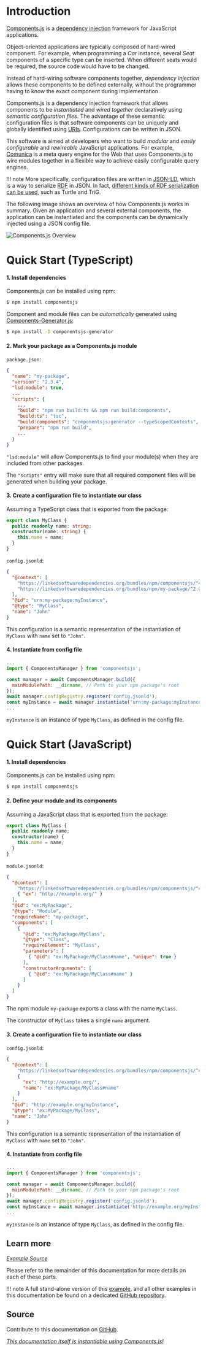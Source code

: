 # Introduction

[Components.js] is a [dependency injection] framework for JavaScript applications.

Object-oriented applications are typically composed of hard-wired component.
For example, when programming a _Car_ instance, several _Seat_ components of a specific type can be inserted.
When different seats would be required, the source code would have to be changed.

Instead of hard-wiring software components together, _dependency injection_
allows these components to be defined externally,
without the programmer having to know the exact component during implementation.

Components.js is a dependency injection framework that allows components
to be _instantiated_ and _wired together_ declaratively using _semantic configuration files_.
The advantage of these semantic configuration files is that software components can be uniquely and globally identified using [URIs].
Configurations can be written in JSON.

This software is aimed at developers who want to build _modular_ and _easily configurable_ and _rewireable_ JavaScript applications.
For example, [Comunica](https://github.com/comunica/comunica/) is a meta query engine for the Web that uses Components.js
to wire modules together in a flexible way to achieve easily configurable query engines.

!!! note
    More specifically, configuration files are written in [JSON-LD],
    which is a way to serialize [RDF] in JSON.
    In fact, [different kinds of RDF serialization can be used](./getting_started/basics/config_serializations/), such as Turtle and TriG.

The following image shows an overview of how Components.js works in summary.
Given an application and several external components,
the application can be instantiated and the components can be dynamically injected using a JSON config file.

![Components.js Overview](example.svg)

# Quick Start (TypeScript)

#### 1. Install dependencies

Components.js can be installed using npm:
```bash
$ npm install componentsjs
```

Component and module files can be _automatically_ generated using [Components-Generator.js](https://github.com/LinkedSoftwareDependencies/Components-Generator.js):
```bash
$ npm install -D componentsjs-generator
```

#### 2. Mark your package as a Components.js module

`package.json`:
```json
{
  "name": "my-package",
  "version": "2.3.4",
  "lsd:module": true,
  ...
  "scripts": {
    ...
    "build": "npm run build:ts && npm run build:components",
    "build:ts": "tsc",
    "build:components": "componentsjs-generator --typeScopedContexts",
    "prepare": "npm run build",
    ...
  }
}
```

`"lsd:module"` will allow Components.js to find your module(s) when they are included from other packages.

The `"scripts"` entry will make sure that all required component files will be generated when building your package.

#### 3. Create a configuration file to instantiate our class

Assuming a TypeScript class that is exported from the package:
```typescript
export class MyClass {
  public readonly name: string;
  constructor(name: string) {
    this.name = name;  
  }
}
```

`config.jsonld`:
```json
{
  "@context": [
    "https://linkedsoftwaredependencies.org/bundles/npm/componentsjs/^4.0.0/components/context.jsonld",
    "https://linkedsoftwaredependencies.org/bundles/npm/my-package/^2.0.0/components/context.jsonld"
  ],
  "@id": "urn:my-package:myInstance",
  "@type": "MyClass",
  "name": "John"
}
```

This configuration is a semantic representation of the instantiation of `MyClass` with `name` set to `"John"`.

#### 4. Instantiate from config file

```javascript
...
import { ComponentsManager } from 'componentsjs';

const manager = await ComponentsManager.build({
  mainModulePath: __dirname, // Path to your npm package's root
});
await manager.configRegistry.register('config.jsonld');
const myInstance = await manager.instantiate('urn:my-package:myInstance');
...
```

`myInstance` is an instance of type `MyClass`, as defined in the config file.

# Quick Start (JavaScript)

#### 1. Install dependencies

Components.js can be installed using npm:
```bash
$ npm install componentsjs
```

#### 2. Define your module and its components

Assuming a JavaScript class that is exported from the package:
```typescript
export class MyClass {
  public readonly name;
  constructor(name) {
    this.name = name;  
  }
}
```

`module.jsonld`:
```json
{
  "@context": [
    "https://linkedsoftwaredependencies.org/bundles/npm/componentsjs/^4.0.0/components/context.jsonld",
    { "ex": "http://example.org/" }
  ],
  "@id": "ex:MyPackage",
  "@type": "Module",
  "requireName": "my-package",
  "components": [
    {
      "@id": "ex:MyPackage/MyClass",
      "@type": "Class",
      "requireElement": "MyClass",
      "parameters": [
        { "@id": "ex:MyPackage/MyClass#name", "unique": true }
      ],
      "constructorArguments": [
        { "@id": "ex:MyPackage/MyClass#name" }
      ]
    }
  ]
}
```

The npm module `my-package` exports a class with the name `MyClass`.

The constructor of `MyClass` takes a single `name` argument.

#### 3. Create a configuration file to instantiate our class

`config.jsonld`:
```json
{
  "@context": [
    "https://linkedsoftwaredependencies.org/bundles/npm/componentsjs/^4.0.0/components/context.jsonld",
    {
      "ex": "http://example.org/",
      "name": "ex:MyPackage/MyClass#name"
    }
  ],
  "@id": "http://example.org/myInstance",
  "@type": "ex:MyPackage/MyClass",
  "name": "John"
}
```

This configuration is a semantic representation of the instantiation of `MyClass` with `name` set to `"John"`.

#### 4. Instantiate from config file

```javascript
...
import { ComponentsManager } from 'componentsjs';

const manager = await ComponentsManager.build({
  mainModulePath: __dirname, // Path to your npm package's root
});
await manager.configRegistry.register('config.jsonld');
const myInstance = await manager.instantiate('http://example.org/myInstance');
...
```

`myInstance` is an instance of type `MyClass`, as defined in the config file.

## Learn more

[_Example Source_](https://github.com/LinkedSoftwareDependencies/Examples-Components.js/tree/master/documentation/home/quick_start)

Please refer to the remainder of this documentation for more details on each of these parts.

!!! note
    A full stand-alone version of this [example](https://github.com/LinkedSoftwareDependencies/Examples-Components.js/tree/master/documentation/home/quick_start),
    and all other examples in this documentation be found on a dedicated [GitHub repository](https://github.com/LinkedSoftwareDependencies/Examples-Components.js).

## Source

Contribute to this documentation on [GitHub].

_[This documentation itself is instantiable using Components.js!](./example/)_

[Components.js]: https://github.com/LinkedSoftwareDependencies/Components.js
[GitHub]: https://github.com/LinkedSoftwareDependencies/Documentation-Components.js
[dependency injection]: https://martinfowler.com/articles/injection.html
[Node.js]: https://nodejs.org/en/
[URIs]: https://www.w3.org/wiki/URI
[RDF]: https://www.w3.org/RDF/
[JSON-LD]: https://json-ld.org/
